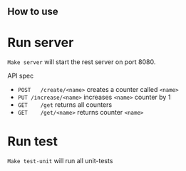## How to use

# Run server
`Make server` will start the rest server on port 8080.

API spec </br>
* `POST   /create/<name>` creates a counter called `<name>`
* `PUT /increase/<name>` increases `<name>` counter by 1    
* `GET    /get`         returns all counters        
* `GET    /get/<name>`  returns counter `<name>`

# Run test
`Make test-unit` will run all unit-tests
